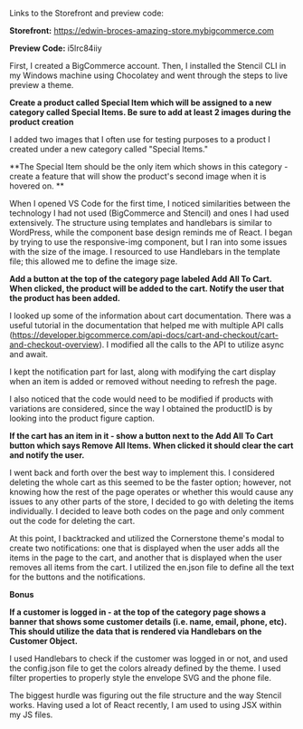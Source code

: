 Links to the Storefront and preview code:

**Storefront:** https://edwin-broces-amazing-store.mybigcommerce.com

**Preview Code:** i5lrc84iiy

   First, I created a BigCommerce account. Then, I installed the Stencil CLI in my Windows machine using Chocolatey and went through the steps to live preview a theme.

**Create a product called Special Item which will be assigned to a new category called Special Items. Be sure to add at least 2 images during the product creation**

   I added two images that I often use for testing purposes to a product I created under a new category called "Special Items."

**The Special Item should be the only item which shows in this category - create a feature that will show the product's second image when it is hovered on. ** 

   When I opened VS Code for the first time, I noticed similarities between the technology I had not used (BigCommerce and Stencil) and ones I had used extensively. The structure using templates and handlebars is similar to WordPress, while the component base design reminds me of React. I began by trying to use the responsive-img component, but I ran into some issues with the size of the image. I resourced to use Handlebars in the template file; this allowed me to define the image size.

**Add a button at the top of the category page labeled Add All To Cart. When clicked, the product will be added to the cart. Notify the user that the product has been added.**

   I looked up some of the information about cart documentation. There was a useful tutorial in the documentation that helped me with multiple API calls (https://developer.bigcommerce.com/api-docs/cart-and-checkout/cart-and-checkout-overview). I modified all the calls to the API to utilize async and await.

   I kept the notification part for last, along with modifying the cart display when an item is added or removed without needing to refresh the page.

   I also noticed that the code would need to be modified if products with variations are considered, since the way I obtained the productID is by looking into the product figure caption.
    
**If the cart has an item in it - show a button next to the Add All To Cart button which says Remove All Items. When clicked it should clear the cart and notify the user.**
    
   I went back and forth over the best way to implement this. I considered deleting the whole cart as this seemed to be the faster option; however, not knowing how the rest of the page operates or whether this would cause any issues to any other parts of the store, I decided to go with deleting the items individually. I decided to leave both codes on the page and only comment out the code for deleting the cart.
    
   At this point, I backtracked and utilized the Cornerstone theme's modal to create two notifications: one that is displayed when the user adds all the items in the page to the cart, and another that is displayed when the user removes all items from the cart. I utilized the en.json file to define all the text for the buttons and the notifications.

 **Bonus**
 
**If a customer is logged in - at the top of the category page shows a banner that shows some customer details (i.e. name, email, phone, etc). This should utilize the data that is rendered via Handlebars on the Customer Object.**

   I used Handlebars to check if the customer was logged in or not, and used the config.json file to get the colors already defined by the theme. I used filter properties to properly style the envelope SVG and the phone file.

   The biggest hurdle was figuring out the file structure and the way Stencil works. Having used a lot of React recently, I am used to using JSX within my JS files.
